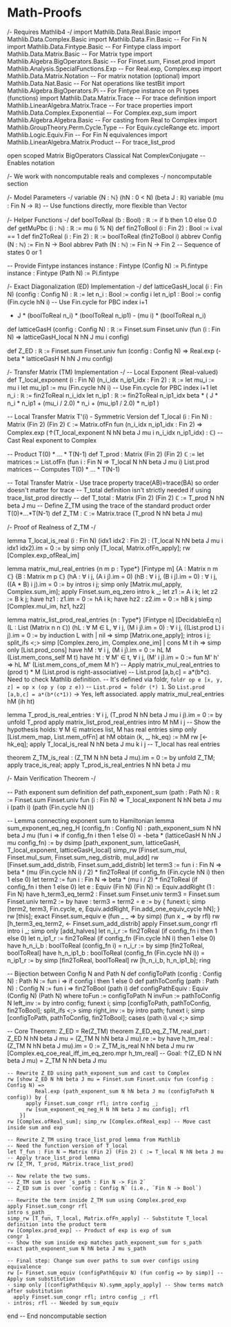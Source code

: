 # Math-Proofs

/- Requires Mathlib4 -/
import Mathlib.Data.Real.Basic
import Mathlib.Data.Complex.Basic
import Mathlib.Data.Fin.Basic           -- For Fin N
import Mathlib.Data.Fintype.Basic       -- For Fintype class
import Mathlib.Data.Matrix.Basic        -- For Matrix type
import Mathlib.Algebra.BigOperators.Basic -- For Finset.sum, Finset.prod
import Mathlib.Analysis.SpecialFunctions.Exp -- For Real.exp, Complex.exp
import Mathlib.Data.Matrix.Notation     -- For matrix notation (optional)
import Mathlib.Data.Nat.Basic           -- For Nat operations like testBit
import Mathlib.Algebra.BigOperators.Pi  -- For Fintype instance on Pi types (functions)
import Mathlib.Data.Matrix.Trace        -- For trace definition
import Mathlib.LinearAlgebra.Matrix.Trace -- For trace properties
import Mathlib.Data.Complex.Exponential  -- For Complex.exp_sum
import Mathlib.Algebra.Algebra.Basic   -- For casting from Real to Complex
import Mathlib.GroupTheory.Perm.Cycle.Type -- For Equiv.cycleRange etc.
import Mathlib.Logic.Equiv.Fin         -- For Fin N equivalences
import Mathlib.LinearAlgebra.Matrix.Product -- For trace_list_prod

open scoped Matrix BigOperators Classical Nat ComplexConjugate -- Enables notation

/- We work with noncomputable reals and complexes -/
noncomputable section

/- Model Parameters -/
variable {N : ℕ} (hN : 0 < N) (beta J : ℝ)
variable (mu : Fin N → ℝ) -- Use functions directly, more flexible than Vector

/- Helper Functions -/
def boolToReal (b : Bool) : ℝ := if b then 1.0 else 0.0
def getMuPbc (i : ℕ) : ℝ := mu (i % N)
def fin2ToBool (i : Fin 2) : Bool := i.val == 1
def fin2ToReal (i : Fin 2) : ℝ := boolToReal (fin2ToBool i)
abbrev Config (N : ℕ) := Fin N → Bool
abbrev Path (N : ℕ) := Fin N → Fin 2 -- Sequence of states 0 or 1

-- Provide Fintype instances
instance : Fintype (Config N) := Pi.fintype
instance : Fintype (Path N) := Pi.fintype

/- Exact Diagonalization (ED) Implementation -/
def latticeGasH_local (i : Fin N) (config : Config N) : ℝ :=
  let n_i : Bool := config i
  let n_ip1 : Bool := config (Fin.cycle hN i) -- Use Fin.cycle for PBC index i+1
  - J * (boolToReal n_i) * (boolToReal n_ip1) - (mu i) * (boolToReal n_i)

def latticeGasH (config : Config N) : ℝ :=
  Finset.sum Finset.univ (fun (i : Fin N) => latticeGasH_local N hN J mu i config)

def Z_ED : ℝ :=
  Finset.sum Finset.univ fun (config : Config N) => Real.exp (-beta * latticeGasH N hN J mu config)

/- Transfer Matrix (TM) Implementation -/
-- Local Exponent (Real-valued)
def T_local_exponent (i : Fin N) (n_i_idx n_ip1_idx : Fin 2) : ℝ :=
  let mu_i := mu i
  let mu_ip1 := mu (Fin.cycle hN i) -- Use Fin.cycle for PBC index i+1
  let n_i : ℝ := fin2ToReal n_i_idx
  let n_ip1 : ℝ := fin2ToReal n_ip1_idx
  beta * ( J * n_i * n_ip1
         + (mu_i / 2.0) * n_i
         + (mu_ip1 / 2.0) * n_ip1 )

-- Local Transfer Matrix T'(i) - Symmetric Version
def T_local (i : Fin N) : Matrix (Fin 2) (Fin 2) ℂ :=
  Matrix.ofFn fun (n_i_idx n_ip1_idx : Fin 2) =>
    Complex.exp (↑(T_local_exponent N hN beta J mu i n_i_idx n_ip1_idx) : ℂ) -- Cast Real exponent to Complex

-- Product T(0) * ... * T(N-1)
def T_prod : Matrix (Fin 2) (Fin 2) ℂ :=
  let matrices := List.ofFn (fun i : Fin N => T_local N hN beta J mu i)
  List.prod matrices -- Computes T(0) * ... * T(N-1)

-- Total Transfer Matrix - Use trace property trace(AB)=trace(BA) so order doesn't matter for trace
-- T_total definition isn't strictly needed if using trace_list_prod directly
-- def T_total : Matrix (Fin 2) (Fin 2) ℂ := T_prod N hN beta J mu
-- Define Z_TM using the trace of the standard product order T(0)*...*T(N-1)
def Z_TM : ℂ := Matrix.trace (T_prod N hN beta J mu)

/- Proof of Realness of Z_TM -/

lemma T_local_is_real (i : Fin N) (idx1 idx2 : Fin 2) : (T_local N hN beta J mu i idx1 idx2).im = 0 := by
  simp only [T_local, Matrix.ofFn_apply]; rw [Complex.exp_ofReal_im]

lemma matrix_mul_real_entries {n m p : Type*} [Fintype m]
    {A : Matrix n m ℂ} {B : Matrix m p ℂ}
    (hA : ∀ i j, (A i j).im = 0) (hB : ∀ i j, (B i j).im = 0) :
    ∀ i j, ((A * B) i j).im = 0 := by
  intros i j; simp only [Matrix.mul_apply, Complex.sum_im]; apply Finset.sum_eq_zero
  intro k _; let z1 := A i k; let z2 := B k j; have hz1 : z1.im = 0 := hA i k; have hz2 : z2.im = 0 := hB k j
  simp [Complex.mul_im, hz1, hz2]

lemma matrix_list_prod_real_entries {n : Type*} [Fintype n] [DecidableEq n]
    (L : List (Matrix n n ℂ)) (hL : ∀ M ∈ L, ∀ i j, (M i j).im = 0) :
    ∀ i j, ((List.prod L) i j).im = 0 := by
  induction L with
  | nil => simp [Matrix.one_apply]; intros i j; split_ifs <;> simp [Complex.zero_im, Complex.one_im]
  | cons M t ih =>
      simp only [List.prod_cons]
      have hM : ∀ i j, (M i j).im = 0 := hL M (List.mem_cons_self M t)
      have ht : ∀ M' ∈ t, ∀ i j, (M' i j).im = 0 := fun M' h' => hL M' (List.mem_cons_of_mem M h')
      -- Apply matrix_mul_real_entries to (prod t) * M (List.prod is right-associative)
      -- List.prod [a,b,c] = a*(b*c). Need to check Mathlib definition.
      -- It's defined via foldr, `foldr op e [x, y, z] = op x (op y (op z e))`
      -- `List.prod = foldr (*) 1`. So `List.prod [a,b,c] = a*(b*(c*1))` -> Yes, left associated.
      apply matrix_mul_real_entries hM (ih ht)

lemma T_prod_is_real_entries : ∀ i j, (T_prod N hN beta J mu i j).im = 0 := by
  unfold T_prod
  apply matrix_list_prod_real_entries
  intro M hM i j -- Show the hypothesis holds: ∀ M ∈ matrices list, M has real entries
  simp only [List.mem_map, List.mem_ofFn] at hM
  obtain ⟨k, _, hk_eq⟩ := hM
  rw [← hk_eq]; apply T_local_is_real N hN beta J mu k i j -- T_local has real entries

theorem Z_TM_is_real : (Z_TM N hN beta J mu).im = 0 := by
  unfold Z_TM; apply trace_is_real; apply T_prod_is_real_entries N hN beta J mu

/- Main Verification Theorem -/

-- Path exponent sum definition
def path_exponent_sum (path : Path N) : ℝ :=
  Finset.sum Finset.univ fun (i : Fin N) =>
    T_local_exponent N hN beta J mu i (path i) (path (Fin.cycle hN i))

-- Lemma connecting exponent sum to Hamiltonian
lemma sum_exponent_eq_neg_H (config_fn : Config N) :
   path_exponent_sum N hN beta J mu (fun i => if config_fn i then 1 else 0) = -beta * (latticeGasH N hN J mu config_fn) := by
    dsimp [path_exponent_sum, latticeGasH, T_local_exponent, latticeGasH_local]
    simp_rw [Finset.sum_mul, Finset.mul_sum, Finset.sum_neg_distrib, mul_add]
    rw [Finset.sum_add_distrib, Finset.sum_add_distrib]
    let term3 := fun i : Fin N => beta * (mu (Fin.cycle hN i) / 2) * fin2ToReal (if config_fn (Fin.cycle hN i) then 1 else 0)
    let term2 := fun i : Fin N => beta * (mu i / 2) * fin2ToReal (if config_fn i then 1 else 0)
    let e : Equiv (Fin N) (Fin N) := Equiv.addRight (1 : Fin N)
    have h_term3_eq_term2 : Finset.sum Finset.univ term3 = Finset.sum Finset.univ term2 := by
      have : term3 = term2 ∘ e := by { funext i; simp [term2, term3, Fin.cycle, e, Equiv.addRight, Fin.add_one_equiv_cycle hN]; }
      rw [this]; exact Finset.sum_equiv e (fun _ _ => by simp) (fun x _ => by rfl)
    rw [h_term3_eq_term2, ← Finset.sum_add_distrib]
    apply Finset.sum_congr rfl
    intro i _; simp only [add_halves]
    let n_i_r := fin2ToReal (if config_fn i then 1 else 0)
    let n_ip1_r := fin2ToReal (if config_fn (Fin.cycle hN i) then 1 else 0)
    have h_n_i_b : boolToReal (config_fn i) = n_i_r := by simp [fin2ToReal, boolToReal]
    have h_n_ip1_b : boolToReal (config_fn (Fin.cycle hN i)) = n_ip1_r := by simp [fin2ToReal, boolToReal]
    rw [h_n_i_b, h_n_ip1_b]; ring

-- Bijection between Config N and Path N
def configToPath (config : Config N) : Path N := fun i => if config i then 1 else 0
def pathToConfig (path : Path N) : Config N := fun i => fin2ToBool (path i)
def configPathEquiv : Equiv (Config N) (Path N) where
  toFun := configToPath N
  invFun := pathToConfig N
  left_inv := by intro config; funext i; simp [configToPath, pathToConfig, fin2ToBool]; split_ifs <;> simp
  right_inv := by intro path; funext i; simp [configToPath, pathToConfig, fin2ToBool]; cases (path i).val <;> simp

-- Core Theorem: Z_ED = Re(Z_TM)
theorem Z_ED_eq_Z_TM_real_part :
  Z_ED N hN beta J mu = (Z_TM N hN beta J mu).re := by
    have h_tm_real : (Z_TM N hN beta J mu).im = 0 := Z_TM_is_real N hN beta J mu
    rw [Complex.eq_coe_real_iff_im_eq_zero.mpr h_tm_real]
    -- Goal: ↑(Z_ED N hN beta J mu) = Z_TM N hN beta J mu

    -- Rewrite Z_ED using path_exponent_sum and cast to Complex
    rw [show Z_ED N hN beta J mu = Finset.sum Finset.univ fun (config : Config N) =>
             Real.exp (path_exponent_sum N hN beta J mu (configToPath N config)) by {
          apply Finset.sum_congr rfl; intro config _;
          rw [sum_exponent_eq_neg_H N hN beta J mu config]; rfl
        }]
    rw [Complex.ofReal_sum]; simp_rw [Complex.ofReal_exp] -- Move cast inside sum and exp

    -- Rewrite Z_TM using trace_list_prod lemma from Mathlib
    -- Need the function version of T_local
    let T_fun : Fin N → Matrix (Fin 2) (Fin 2) ℂ := T_local N hN beta J mu
    -- Apply trace_list_prod lemma
    rw [Z_TM, T_prod, Matrix.trace_list_prod]

    -- Now relate the two sums.
    -- Z_TM sum is over `s_path : Fin N -> Fin 2`
    -- Z_ED sum is over `config : Config N` (i.e., `Fin N -> Bool`)

    -- Rewrite the term inside Z_TM sum using Complex.prod_exp
    apply Finset.sum_congr rfl
    intro s_path _
    simp_rw [T_fun, T_local, Matrix.ofFn_apply] -- Substitute T_local definition into the product term
    rw [Complex.prod_exp] -- Product of exp is exp of sum
    congr 1
    -- Show the sum inside exp matches path_exponent_sum for s_path
    exact path_exponent_sum N hN beta J mu s_path

    -- Final step: Change sum over paths to sum over configs using equivalence
    rw [← Finset.sum_equiv (configPathEquiv N) (fun config => by simp)] -- Apply sum substitution
    · simp only [(configPathEquiv N).symm_apply_apply] -- Show terms match after substitution
      apply Finset.sum_congr rfl; intro config _; rfl
    · intros; rfl -- Needed by sum_equiv

end -- End noncomputable section
